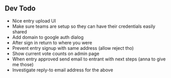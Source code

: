 ## Dev Todo

- Nice entry upload UI
- Make sure teams are setup so they can have their credentials easily shared
- Add domain to google auth dialog
- After sign in return to where you were
- Prevent entry signup with same address (allow reject tho)
- Show current vote counts on admin page
- When entry approved send email to entrant with next steps (anna to give me those)
- Investigate reply-to email address for the above
